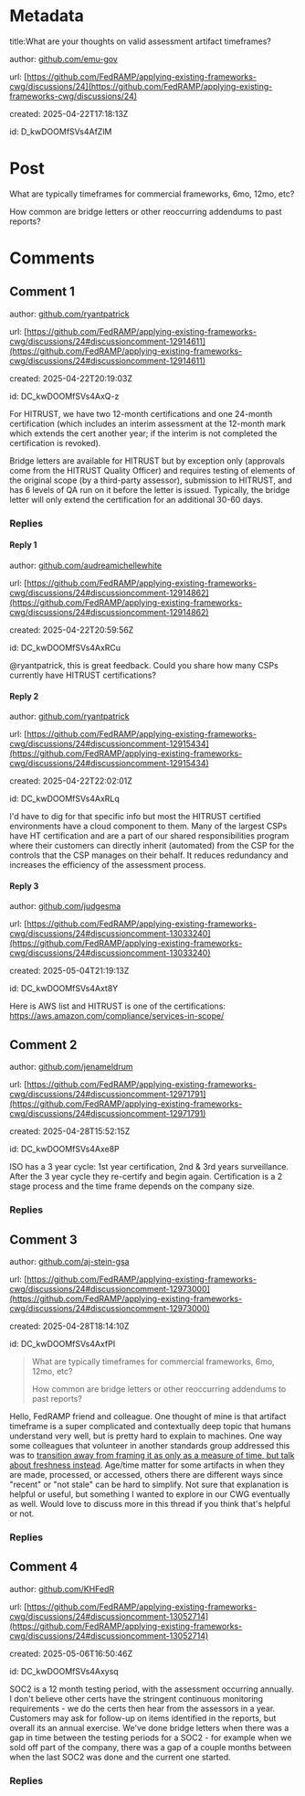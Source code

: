 # Metadata

title:What are your thoughts on valid assessment artifact timeframes?

author: [github.com/emu-gov](https://github.com/emu-gov)

url: [https://github.com/FedRAMP/applying-existing-frameworks-cwg/discussions/24](https://github.com/FedRAMP/applying-existing-frameworks-cwg/discussions/24)

created: 2025-04-22T17:18:13Z

id: D_kwDOOMfSVs4AfZlM



# Post

What are typically timeframes for commercial frameworks, 6mo, 12mo, etc?

How common are bridge letters or other reoccurring addendums to past reports? 

# Comments




## Comment 1

author: [github.com/ryantpatrick](https://github.com/ryantpatrick)

url: [https://github.com/FedRAMP/applying-existing-frameworks-cwg/discussions/24#discussioncomment-12914611](https://github.com/FedRAMP/applying-existing-frameworks-cwg/discussions/24#discussioncomment-12914611)

created: 2025-04-22T20:19:03Z

id: DC_kwDOOMfSVs4AxQ-z

For HITRUST, we have two 12-month certifications and one 24-month certification (which includes an interim assessment at the 12-month mark which extends the cert another year; if the interim is not completed the certification is revoked). 

Bridge letters are available for HITRUST but by exception only (approvals come from the HITRUST Quality Officer) and requires testing of elements of the original scope (by a third-party assessor), submission to HITRUST, and has 6 levels of QA run on it before the letter is issued. Typically, the bridge letter will only extend the certification for an additional 30-60 days.

### Replies



#### Reply 1

author: [github.com/audreamichellewhite](https://github.com/audreamichellewhite)

url: [https://github.com/FedRAMP/applying-existing-frameworks-cwg/discussions/24#discussioncomment-12914862](https://github.com/FedRAMP/applying-existing-frameworks-cwg/discussions/24#discussioncomment-12914862)

created: 2025-04-22T20:59:56Z

id: DC_kwDOOMfSVs4AxRCu

@ryantpatrick, this is great feedback.  Could you share how many CSPs currently have  HITRUST certifications?



#### Reply 2

author: [github.com/ryantpatrick](https://github.com/ryantpatrick)

url: [https://github.com/FedRAMP/applying-existing-frameworks-cwg/discussions/24#discussioncomment-12915434](https://github.com/FedRAMP/applying-existing-frameworks-cwg/discussions/24#discussioncomment-12915434)

created: 2025-04-22T22:02:01Z

id: DC_kwDOOMfSVs4AxRLq

I'd have to dig for that specific info but most the HITRUST certified environments have a cloud component to them. Many of the largest CSPs have HT certification and are a part of our shared responsibilities program where their customers can directly inherit (automated) from the CSP for the controls that the CSP manages on their behalf. It reduces redundancy and increases the efficiency of the assessment process.



#### Reply 3

author: [github.com/judgesma](https://github.com/judgesma)

url: [https://github.com/FedRAMP/applying-existing-frameworks-cwg/discussions/24#discussioncomment-13033240](https://github.com/FedRAMP/applying-existing-frameworks-cwg/discussions/24#discussioncomment-13033240)

created: 2025-05-04T21:19:13Z

id: DC_kwDOOMfSVs4Axt8Y

Here is AWS list and HITRUST is one of the certifications:   https://aws.amazon.com/compliance/services-in-scope/



## Comment 2

author: [github.com/jenameldrum](https://github.com/jenameldrum)

url: [https://github.com/FedRAMP/applying-existing-frameworks-cwg/discussions/24#discussioncomment-12971791](https://github.com/FedRAMP/applying-existing-frameworks-cwg/discussions/24#discussioncomment-12971791)

created: 2025-04-28T15:52:15Z

id: DC_kwDOOMfSVs4Axe8P

ISO has a 3 year cycle: 1st year certification, 2nd & 3rd years surveillance. After the 3 year cycle they re-certify and begin again. Certification is a 2 stage process and the time frame depends on the company size.

### Replies



## Comment 3

author: [github.com/aj-stein-gsa](https://github.com/aj-stein-gsa)

url: [https://github.com/FedRAMP/applying-existing-frameworks-cwg/discussions/24#discussioncomment-12973000](https://github.com/FedRAMP/applying-existing-frameworks-cwg/discussions/24#discussioncomment-12973000)

created: 2025-04-28T18:14:10Z

id: DC_kwDOOMfSVs4AxfPI

> What are typically timeframes for commercial frameworks, 6mo, 12mo, etc?
> 
> How common are bridge letters or other reoccurring addendums to past reports?

Hello, FedRAMP friend and colleague. One thought of mine is that artifact timeframe is a super complicated and contextually deep topic that humans understand very well, but is pretty hard to explain to machines. One way some colleagues that volunteer in another standards group addressed this was to [transition away from framing it as only as a measure of time, but talk about freshness instead](https://www.rfc-editor.org/rfc/rfc9334.html#name-freshness). Age/time matter for some artifacts in when they are made, processed, or accessed, others there are different ways since "recent" or "not stale" can be hard to simplify. Not sure that explanation is helpful or useful, but something I wanted to explore in our CWG eventually as well. Would love to discuss more in this thread if you think that's helpful or not.

### Replies



## Comment 4

author: [github.com/KHFedR](https://github.com/KHFedR)

url: [https://github.com/FedRAMP/applying-existing-frameworks-cwg/discussions/24#discussioncomment-13052714](https://github.com/FedRAMP/applying-existing-frameworks-cwg/discussions/24#discussioncomment-13052714)

created: 2025-05-06T16:50:46Z

id: DC_kwDOOMfSVs4Axysq

SOC2 is a 12 month testing period, with the assessment occurring annually. I don't believe other certs have the stringent continuous monitoring requirements - we do the certs then hear from the assessors in a year. Customers may ask for follow-up on items identified in the reports, but overall its an annual exercise.  We've done bridge letters when there was a gap in time between the testing periods for a SOC2 - for example when we sold off part of the company, there was a gap of a couple months between when the last SOC2 was done and the current one started. 

### Replies

